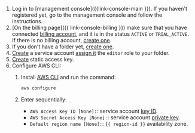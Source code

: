 
1. Log in to [management console]({{link-console-main }}). If you haven't registered yet, go to the management console and follow the instructions.
1. [On the billing page]({{ link-console-billing }}) make sure that you have connected [billing account](../../billing/concepts/billing-account.md), and it is in the status `ACTIVE` or `TRIAL_ACTIVE`. If there is no billing account, [create one](../../billing/quickstart/index.md#create_billing_account).
1. If you don't have a folder yet, [create one](../../resource-manager/operations/folder/create.md).
1. [Create](../../iam/operations/sa/create.md) a service account [assign it](../../iam/operations/sa/assign-role-for-sa.md) the `editor` role to your folder.
1. [Create](../../iam/operations/sa/create-access-key.md) static access key.
1. Configure AWS CLI:
    1. Install [AWS CLI](https://docs.aws.amazon.com/cli/latest/userguide/cli-configure-files.html) and run the command:

        ```bash
        aws configure
        ```

    1. Enter sequentially:

        * `AWS Access Key ID [None]:`: service account [key ID](../../iam/concepts/authorization/access-key.md).
        * `AWS Secret Access Key [None]:`: service account [private key](../../iam/concepts/authorization/access-key.md).
        * `Default region name [None]:`: `{{ region-id }}` availability zone.
